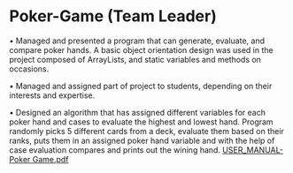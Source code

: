 # Poker-Game (Team Leader)
• Managed and presented a program that can generate, evaluate, and compare poker hands. A basic object orientation design was used in the project composed of ArrayLists, and static variables and methods on occasions.

• Managed and assigned part of project to students, depending on their interests and expertise.

• Designed an algorithm that has assigned different variables for each poker hand and cases to evaluate the highest and lowest hand. Program randomly picks 5 different cards from a deck, evaluate them based on their ranks, puts them in an assigned poker hand variable and with the help of case evaluation compares and prints out the wining hand.
[USER_MANUAL-Poker Game.pdf](https://github.com/MoC1099/Poker-Game/files/8567005/USER_MANUAL-Poker.Game.pdf)
